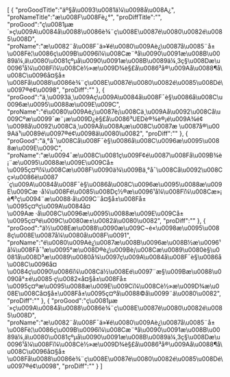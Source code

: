 [
	{
		"proGoodTitle":"äº§å\u0093\u0081ä¼\u0098å\u008A¿",
		"proNameTitle":"æ\u008F\u008Fè¿°",
		"proDiffTitle":"",
		"proGood":"ç\u0081µæ´»ç\u009A\u0084å\u0088\u0086è¾¨ç\u008E\u0087é\u0080\u0082é\u0085\u008D",
		"proName":"æ\u0082¨å\u008F¯ä»¥é\u0080\u009Aè¿\u0087å\u0085¨å±\u008Fè¦\u0086ç\u009B\u0096ï¼\u008Cæ¨ªå\u0090\u0091æ\u008B\u0089ä¼¸ã\u0080\u0081çºµå\u0090\u0091æ\u008B\u0089ä¼¸3ç§\u008Dæ\u0096¹å¼\u008Fï¼\u008Cè½»æ\u009D¾è§£å\u0086³å®\u009Aå\u0088¶å\u008C\u0096å¤§å±\u008Få\u0088\u0086è¾¨ç\u008E\u0087é\u0080\u0082é\u0085\u008Dé\u0097®é¢\u0098",
		"proDiff":""
	},
	{
		"proGood":"ä¸\u0093ä¸\u009Aç\u009A\u0084å\u008F¯è§\u0086å\u008C\u0096æ\u0095\u0088æ\u009E\u009C",
		"proName":"é\u0080\u009Aè¿\u0087è¡\u008Cä¸\u009Aå\u0092\u008Cå\u009Cºæ\u0099¯æ¨¡æ\u009D¿è§£å\u0086³UEDè®¾è®¡é\u009A¾é¢\u0098å\u0092\u008Cä¸\u009Aå\u008A¡æ\u008C\u0087æ \u0087å®\u009Aä¹\u0089é\u0097®é¢\u0098ã\u0080\u0082",
		"proDiff":""
	},
	{
		"proGood":"ä¸°å¯\u008Cå\u008F¯è§\u0086å\u008C\u0096æ\u0095\u0088æ\u009E\u009C",
		"proName":"æ\u0094¯æ\u008C\u0081ç\u009F¢é\u0087\u008Få\u009B¾è¡¨æ\u0095\u0088æ\u009E\u009Cå±\u0095ç¤ºï¼\u008Cæ\u008F\u0090ä¾\u009Bä¸°å¯\u008Cå\u0092\u008Cç»\u0086è\u0087´ç\u009A\u0084å\u008F¯è§\u0086å\u008C\u0096æ\u0095\u0088æ\u009E\u009Cæ ·å¼\u008Fé\u0085\u008Dç½®æ\u0096¹å¼\u008Fï¼\u008Cæ»¡è¶³ç\u0094¨æ\u0088·å\u009C¨å¤§å±\u008Få±\u0095ç¤ºç\u009A\u0084å¤\u009Aæ ·å\u008C\u0096æ\u0095\u0088æ\u009E\u009Cå±\u0095ç¤ºé\u009C\u0080æ±\u0082ã\u0080\u0082",
		"proDiff":""
	},
	{
		"proGood":"ä½\u008Eæ\u0088\u0090æ\u009C¬é«\u0098æ\u0095\u0088ç\u008E\u0087å¼\u0080å\u008F\u0091",
		"proName":"é\u0080\u009Aè¿\u0087æ\u008B\u0096æ\u008B½æ\u0096¹å¼\u008Få¯¹æ\u0095°æ\u008D®è¿\u009Bè¡\u008Cæ\u0089\u0080è§\u0081å\u008D³æ\u0089\u0080å¾\u0097ç\u009A\u0084å\u008F¯è§\u0086å\u008C\u0096å¤\u0084ç\u0090\u0086ï¼\u008Cä½\u008Eé\u0097¨æ§\u009Bæ\u0088\u0090å°±é\u0085·ç\u0082«å¤§å±\u008Få±\u0095ç¤ºæ\u0095\u0088æ\u009E\u009Cï¼\u008Cè½»æ\u009D¾æ\u008E\u008Cå¤§å±\u008Få±\u0095ç¤ºå\u0088©å\u0099¨ã\u0080\u0082",
		"proDiff":""
	},
	{
		"proGood":"ç\u0081µæ´»ç\u009A\u0084å\u0088\u0086è¾¨ç\u008E\u0087é\u0080\u0082é\u0085\u008D",
		"proName":"æ\u0082¨å\u008F¯ä»¥é\u0080\u009Aè¿\u0087å\u0085¨å±\u008Fè¦\u0086ç\u009B\u0096ï¼\u008Cæ¨ªå\u0090\u0091æ\u008B\u0089ä¼¸ã\u0080\u0081çºµå\u0090\u0091æ\u008B\u0089ä¼¸3ç§\u008Dæ\u0096¹å¼\u008Fï¼\u008Cè½»æ\u009D¾è§£å\u0086³å®\u009Aå\u0088¶å\u008C\u0096å¤§å±\u008Få\u0088\u0086è¾¨ç\u008E\u0087é\u0080\u0082é\u0085\u008Dé\u0097®é¢\u0098",
		"proDiff":""
	}
]